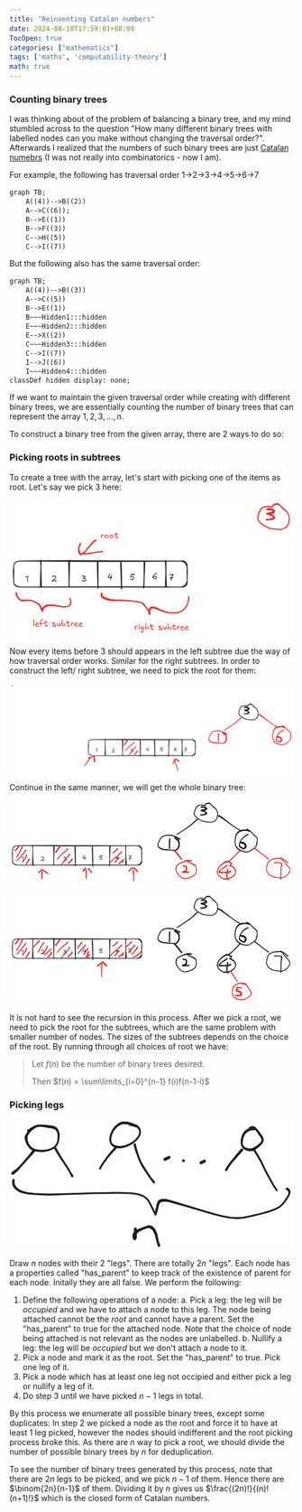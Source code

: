 ```yaml
---
title: "Reinventing Catalan numbers"
date: 2024-08-10T17:59:01+08:00
TocOpen: true
categories: ["mathematics"]
tags: ['maths', 'computability-theory']
math: true
---
```


### Counting binary trees

I was thinking about of the problem of balancing a binary tree, and my mind stumbled across to the question "How many different binary trees with labelled nodes can you make without changing the traversal order?". Afterwards I realized that the numbers of such binary trees are just [Catalan numebrs](https://en.wikipedia.org/wiki/Catalan_number) (I was not really into combinatorics - now I am).

For example, the following has traversal order 1->2->3->4->5->6->7

```mermaid
graph TB;
    A((4))-->B((2))
    A-->C((6));
    B-->E((1))
    B-->F((3))
    C-->H((5))
    C-->I((7))
```
But the following also has the same traversal order:

```mermaid
graph TB;
    A((4))-->B((3))
    A-->C((5))
    B-->E((1))
    B~~~Hidden1:::hidden
    E~~~Hidden2:::hidden
    E-->X((2))
    C~~~Hidden3:::hidden
    C-->I((7))
    I-->J((6))
    I~~~Hidden4:::hidden
classDef hidden display: none;
```

If we want to maintain the given traversal order while creating with different binary trees, we are essentially counting the number of binary trees that can represent the array $1, 2, 3, \dots, n$.

To construct a binary tree from the given array, there are 2 ways to do so:

### Picking roots in subtrees

To create a tree with the array, let's start with picking one of the items as root. Let's say we pick 3 here:

![](/reinventing-catalan-numbers/binary-tree-pick-root1.png)

Now every items before 3 should appears in the left subtree due the way of how traversal order works. Similar for the right subtrees. In order to construct the left/ right subtree, we need to pick the root for them:

![](/reinventing-catalan-numbers/binary-tree-pick-root2.png)

Continue in the same manner, we will get the whole binary tree:

![](/reinventing-catalan-numbers/binary-tree-pick-root3.png)

![](/reinventing-catalan-numbers/binary-tree-pick-root4.png)

It is not hard to see the recursion in this process. After we pick a root, we need to pick the root for the subtrees, which are the same problem with smaller number of nodes. The sizes of the subtrees depends on the choice of the root. By running through all choices of root we have:


> Let $f(n)$ be the number of binary trees desired.
> 
> Then $f(n) = \sum\limits_{i=0}^{n-1} f(i)f(n-1-i)$





### Picking legs

![](/reinventing-catalan-numbers/binary-tree-pick-child-1.png)

Draw $n$ nodes with their 2 "legs". There are totally $2n$ "legs". Each node has a properties called "has_parent" to keep track of the existence of parent for each node. Initally they are all false. We perform the following:

1. Define the following operations of a node:
    a. Pick a leg: the leg will be *occupied* and we have to attach a node to this leg. The node being attached cannot be the *root* and cannot have a parent. Set the "has_parent" to true for the attached node. Note that the choice of node being attached is not relevant as the nodes are unlabelled.
    b. Nullify a leg: the leg will be *occupied* but we don't attach a node to it.
2. Pick a node and mark it as the root. Set the "has_parent" to true. Pick one leg of it. 
3. Pick a node which has at least one leg not occipied and either pick a leg or nullify a leg of it.
4. Do step 3 until we have picked $n-1$ legs in total.

By this process we enumerate all possible binary trees, except some duplicates: In step 2 we picked a node as the root and force it to have at least 1 leg picked, however the nodes should indifferent and the root picking process broke this. As there are $n$ way to pick a root, we should divide the number of possible binary trees by $n$ for deduplication.

To see the number of binary trees generated by this process, note that there are $2n$ legs to be picked, and we pick $n-1$ of them. Hence there are $\binom{2n}{n-1}$ of them. Dividing it by $n$ gives us $\frac{(2n)!}{(n)!(n+1)!}$ which is the closed form of Catalan numbers.